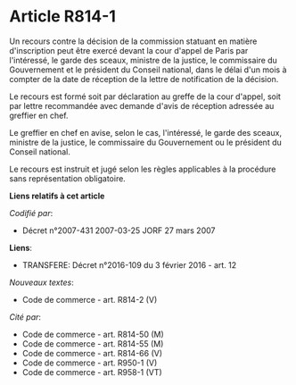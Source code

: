# Article R814-1

Un recours contre la décision de la commission statuant en matière d'inscription peut être exercé devant la cour d'appel de
Paris par l'intéressé, le garde des sceaux, ministre de la justice, le commissaire du Gouvernement et le président du Conseil
national, dans le délai d'un mois à compter de la date de réception de la lettre de notification de la décision.

Le recours est formé soit par déclaration au greffe de la cour d'appel, soit par lettre recommandée avec demande d'avis de
réception adressée au greffier en chef.

Le greffier en chef en avise, selon le cas, l'intéressé, le garde des sceaux, ministre de la justice, le commissaire du
Gouvernement ou le président du Conseil national.

Le recours est instruit et jugé selon les règles applicables à la procédure sans représentation obligatoire.

**Liens relatifs à cet article**

_Codifié par_:

  - Décret n°2007-431 2007-03-25 JORF 27 mars 2007

**Liens**:

  - TRANSFERE: Décret n°2016-109 du 3 février 2016 - art. 12

_Nouveaux textes_:

  - Code de commerce - art. R814-2 (V)

_Cité par_:

  - Code de commerce - art. R814-50 (M)
  - Code de commerce - art. R814-55 (M)
  - Code de commerce - art. R814-66 (V)
  - Code de commerce - art. R950-1 (V)
  - Code de commerce - art. R958-1 (VT)
